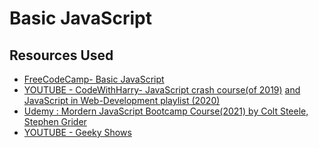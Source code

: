 # Basic JavaScript
## Resources Used
- [FreeCodeCamp- Basic JavaScript](https://www.freecodecamp.org/learn/javascript-algorithms-and-data-structures/)
- [YOUTUBE - CodeWithHarry- JavaScript crash course(of 2019)](https://www.youtube.com/watch?v=cvvwkgp4HBg&list=PLu0W_9lII9ajyk081To1Cbt2eI5913SsL) [and JavaScript in Web-Development playlist (2020)](https://www.youtube.com/watch?v=6mbwJ2xhgzM&list=PLu0W_9lII9agiCUZYRsvtGTXdxkzPyItg)
- [Udemy : Mordern JavaScript Bootcamp Course(2021) by Colt Steele, Stephen Grider](https://www.udemy.com/course/javascript-beginners-complete-tutorial/)
- [YOUTUBE - Geeky Shows](https://www.youtube.com/watch?v=3qti7Vof_7Q&list=PLbGui_ZYuhiiaQjuOfvgx_-gzVBlCxrk0)
